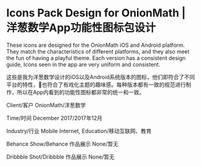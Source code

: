 # Icons Pack Design for OnionMath | 洋葱数学App功能性图标包设计

These icons are designed for the OnionMath iOS and Android platform. They match the characteristics of different platforms, and they also meet the fun of having a playful theme. Each version has a consistent design guide, Icons seen in the app are very uniform and consistent.

这些是我为洋葱数学设计的iOS以及Android系统版本的图标，他们即符合了不同平台的特性，也符合了有戏化主题的趣味感。每种版本都有一致的规范进行制作，所以在App内看到的功能性图标都非常的统一和一致。


Client/客户
OnionMath/洋葱数学

Time/时间
December 2017/2017年12月

Industry/行业
Mobile Internet, Education/移动互联网、教育

Behance Show/Behance 作品展示
None/暂无

Dribbble Shot/Dribbble 作品展示
None/暂无
